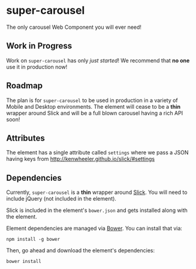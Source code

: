 # super-carousel

The only carousel Web Component you will ever need!

## Work in Progress

Work on `super-carousel` has only *just started*! We recommend that **no one** use it in production now!

## Roadmap

The plan is for `super-carousel` to be used in production in a variety of Mobile and Desktop environments. The element will cease to be a **thin** wrapper around Slick and will be a full blown carousel having a rich API soon!

## Attributes

The element has a single attribute called `settings` where we pass a JSON having keys from http://kenwheeler.github.io/slick/#settings

## Dependencies

Currently, `super-carousel` is a **thin** wrapper around [Slick](http://kenwheeler.github.io/slick/).
You will need to include jQuery (not included in the element).

Slick is included in the element's `bower.json` and gets installed along with the element.

Element dependencies are managed via [Bower](http://bower.io/). You can
install that via:

    npm install -g bower

Then, go ahead and download the element's dependencies:

    bower install

